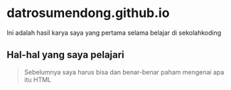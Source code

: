 # datrosumendong.github.io

Ini adalah hasil karya saya yang pertama selama belajar di sekolahkoding

## Hal-hal yang saya pelajari
> Sebelumnya saya harus bisa dan benar-benar paham mengenai apa itu HTML
